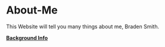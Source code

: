 # About-Me

This Website will tell you many things about me, Braden Smith.

[**Background Info**](https://github.com/Braden0103/About-Me/blob/master/Background%20Info.md)

